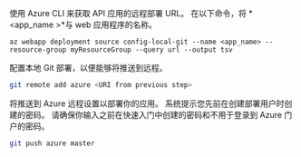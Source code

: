 使用 Azure CLI 来获取 API 应用的远程部署 URL。 在以下命令，将 *\<app_name >*与 web 应用程序的名称。

```azurecli-interactive
az webapp deployment source config-local-git --name <app_name> --resource-group myResourceGroup --query url --output tsv
```

配置本地 Git 部署，以便能够将推送到远程。

```bash
git remote add azure <URI from previous step>
```

将推送到 Azure 远程设置以部署你的应用。 系统提示您先前在创建部署用户时创建的密码。 请确保你输入之前在快速入门中创建的密码和不用于登录到 Azure 门户的密码。

```bash
git push azure master
```

